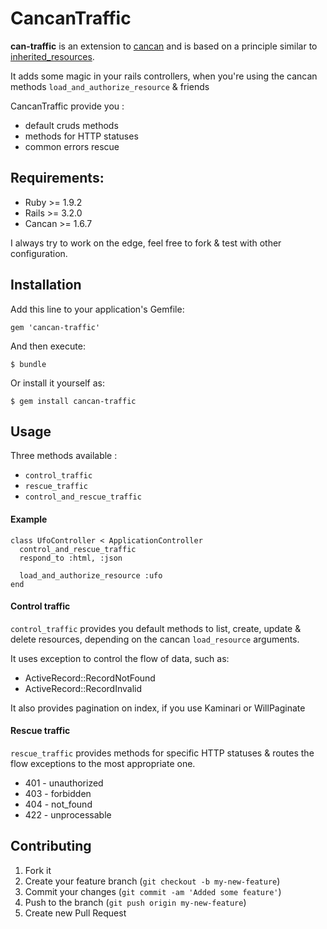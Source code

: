 # CancanTraffic

**can-traffic** is an extension to [cancan](http://github.com/ryanb/cancan/) and is based on a principle similar to [inherited_resources](http://github.com/josevalim/inherited_resources).

It adds some magic in your rails controllers, when you're using the cancan methods ```load_and_authorize_resource``` & friends

CancanTraffic provide you :

* default cruds methods
* methods for HTTP statuses
* common errors rescue


## Requirements:

* Ruby >= 1.9.2
* Rails >= 3.2.0
* Cancan >= 1.6.7

I always try to work on the edge, feel free to fork & test with other configuration.

## Installation


Add this line to your application's Gemfile:

    gem 'cancan-traffic'

And then execute:

    $ bundle

Or install it yourself as:

    $ gem install cancan-traffic

## Usage

Three methods available :

* ``control_traffic``
* ``rescue_traffic``
* ``control_and_rescue_traffic``


#### Example

```
class UfoController < ApplicationController
  control_and_rescue_traffic
  respond_to :html, :json

  load_and_authorize_resource :ufo
end
```


#### Control traffic

`control_traffic` provides you default methods to list, create, update & delete resources, depending on the cancan `load_resource` arguments.

It uses exception to control the flow of data, such as:

  * ActiveRecord::RecordNotFound
  * ActiveRecord::RecordInvalid


It also provides pagination on index, if you use Kaminari or WillPaginate


#### Rescue traffic

`rescue_traffic` provides methods for specific HTTP statuses & routes the flow exceptions to the most appropriate one.

  * 401 - unauthorized
  * 403 - forbidden
  * 404 - not_found
  * 422 - unprocessable


## Contributing

1. Fork it
2. Create your feature branch (`git checkout -b my-new-feature`)
3. Commit your changes (`git commit -am 'Added some feature'`)
4. Push to the branch (`git push origin my-new-feature`)
5. Create new Pull Request
